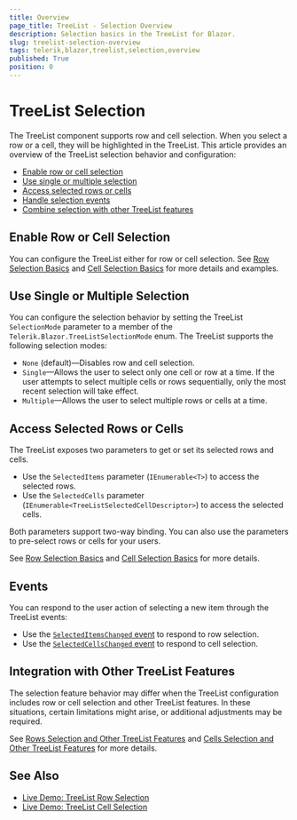 ```yaml
---
title: Overview
page_title: TreeList - Selection Overview
description: Selection basics in the TreeList for Blazor.
slug: treelist-selection-overview
tags: telerik,blazor,treelist,selection,overview 
published: True
position: 0
---
```


# TreeList Selection

The TreeList component supports row and cell selection. When you select a row or a cell, they will be highlighted in the TreeList. This article provides an overview of the TreeList selection behavior and configuration:

* [Enable row or cell selection](#enable-row-or-cell-selection)
* [Use single or multiple selection](#use-single-or-multiple-selection)
* [Access selected rows or cells](#access-selected-rows-or-cells)
* [Handle selection events](#events)
* [Combine selection with other TreeList features](#integration-with-other-treelist-features)

## Enable Row or Cell Selection

You can configure the TreeList either for row or cell selection. See [Row Selection Basics](slug:treelist-selection-row#basics) and [Cell Selection Basics](slug:treelist-selection-cell#basics) for more details and examples.

## Use Single or Multiple Selection

You can configure the selection behavior by setting the TreeList `SelectionMode` parameter to a member of the `Telerik.Blazor.TreeListSelectionMode` enum. The TreeList supports the following selection modes:

* `None` (default)—Disables row and cell selection.
* `Single`—Allows the user to select only one cell or row at a time. If the user attempts to select multiple cells or rows sequentially, only the most recent selection will take effect.
* `Multiple`—Allows the user to select multiple rows or cells at a time.

## Access Selected Rows or Cells

The TreeList exposes two parameters to get or set its selected rows and cells.

* Use the `SelectedItems` parameter (`IEnumerable<T>`) to access the selected rows.
* Use the `SelectedCells` parameter (`IEnumerable<TreeListSelectedCellDescriptor>`) to access the selected cells.

Both parameters support two-way binding. You can also use the parameters to pre-select rows or cells for your users.

See [Row Selection Basics](slug:treelist-selection-row#basics) and [Cell Selection Basics](slug:treelist-selection-cell#basics) for more details.

## Events

You can respond to the user action of selecting a new item through the TreeList events:

* Use the [`SelectedItemsChanged` event](slug:treelist-selection-row#selecteditemschanged-event) to respond to row selection.
* Use the [`SelectedCellsChanged` event](slug:treelist-selection-cell#selectedcellschanged-event) to respond to cell selection.

## Integration with Other TreeList Features

The selection feature behavior may differ when the TreeList configuration includes row or cell selection and other TreeList features. In these situations, certain limitations might arise, or additional adjustments may be required.

See [Rows Selection and Other TreeList Features](slug:treelist-selection-row#row-selection-and-other-treelist-features) and [Cells Selection and Other TreeList Features](slug:treelist-selection-cell#cell-selection-and-other-treelist-features) for more details.

## See Also

* [Live Demo: TreeList Row Selection](https://demos.telerik.com/blazor-ui/treelist/row-selection)
* [Live Demo: TreeList Cell Selection](https://demos.telerik.com/blazor-ui/treelist/cell-selection)